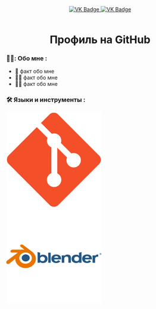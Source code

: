 <div id ="badges"align ="center">
  <a href= "https://vk.com/?u=2&to=L2FsX2ZlZWQucGhw">
    <img src = "https://img.shields.io/badge/VK-blue?stule=for-the-badge&logo=VK&logoColor=white" alt="VK Badge"/>
  </a>

  <a href= "https://mail.google.com/mail/u/1/#inbox">
    <img src = "https://img.shields.io/badge/Email-red?stule=for-the-badge&logo=Gmail&logoColor=white" alt="VK Badge"/>
  </a>
</div>

<div id ="vievport"align ="center">
  <img src="https://komarev.com/ghpvc/?username=CyHb3o7&style=flat-square&color=blue" alt=""/>
</div>

<div id ="heythere"align ="center">
<h1> Профиль на GitHub </h1>
</div>

### 👨‍💻: Обо мне :

- :brain: факт обо мне
- :man_pilot: факт обо мне
- :biking_man: факт обо мне
### :hammer_and_wrench: Языки и инструменты :

<div>
  <img src= "https://github.com/devicons/devicon/blob/master/icons/git/git-original.svg" wigth="40" heigth= "40"/>
  <img src= "https://github.com/devicons/devicon/blob/master/icons/blender/blender-original-wordmark.svg" wigth="4"0 heigth= "40"/>
</div>
